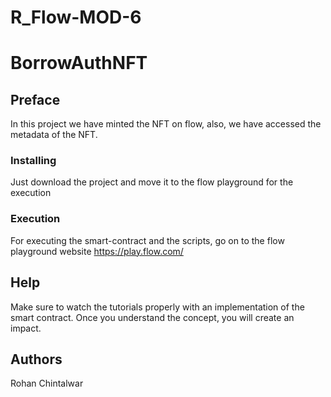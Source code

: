 # R_Flow-MOD-6
# BorrowAuthNFT

## Preface

In this project we have minted the NFT on flow, also, we have accessed the metadata of the NFT.

### Installing

Just download the project and move it to the flow playground for the execution

### Execution 

For executing the smart-contract and the scripts, go on to the flow playground website https://play.flow.com/

## Help

Make sure to watch the tutorials properly with an implementation of the smart contract. Once you understand the concept, you will create an impact. 

## Authors

Rohan Chintalwar
